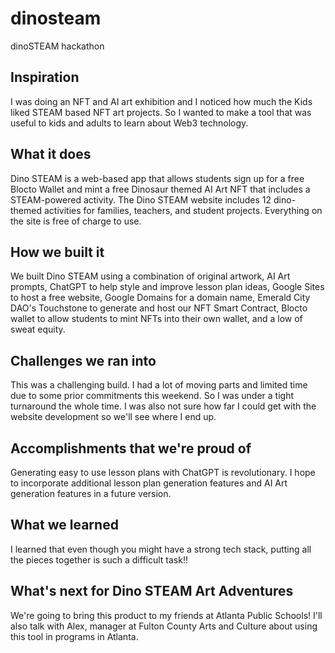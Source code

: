# dinosteam
dinoSTEAM hackathon

## Inspiration
I was doing an NFT and AI art exhibition and I noticed how much the Kids liked STEAM based NFT art projects. So I wanted to make a tool that was useful to kids and adults to learn about Web3 technology.

## What it does
Dino STEAM is a web-based app that allows students sign up for a free Blocto Wallet and mint a free Dinosaur themed AI Art NFT that includes a STEAM-powered activity. The Dino STEAM website includes 12 dino-themed activities for families, teachers, and student projects. Everything on the site is free of charge to use.

## How we built it
We built Dino STEAM using a combination of original artwork, AI Art prompts, ChatGPT to help style and improve lesson plan ideas, Google Sites to host a free website, Google Domains for a domain name, Emerald City DAO's Touchstone to generate and host our NFT Smart Contract, Blocto wallet to allow students to mint NFTs into their own wallet, and a low of sweat equity.

## Challenges we ran into
This was a challenging build. I had a lot of moving parts and limited time due to some prior commitments this weekend. So I was under a tight turnaround the whole time. I was also not sure how far I could get with the website development so we'll see where I end up.

## Accomplishments that we're proud of
Generating easy to use lesson plans with ChatGPT is revolutionary. I hope to incorporate additional lesson plan generation features and AI Art generation features in a future version. 

## What we learned
I learned that even though you might have a strong tech stack, putting all the pieces together is such a difficult task!!

## What's next for Dino STEAM Art Adventures
We're going to bring this product to my friends at Atlanta Public Schools! I'll also talk with Alex, manager at Fulton County Arts and Culture about using this tool in programs in Atlanta.

